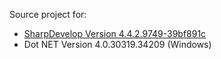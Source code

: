 Source project for:
- [SharpDevelop Version 4.4.2.9749-39bf891c](https://sourceforge.net/projects/sharpdevelop/files/SharpDevelop%204.x/4.4/SharpDevelop_4.4.2.9749_Source.zip/download)
- Dot NET Version          4.0.30319.34209 (Windows)

